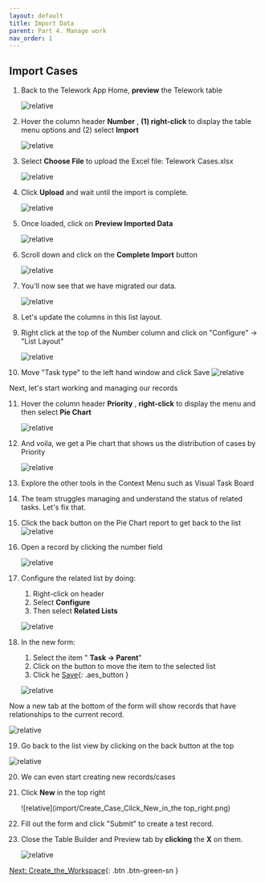 ```yaml
---
layout: default
title: Import Data
parent: Part 4. Manage work
nav_order: 1
---
```


## Import Cases

1. Back to the Telework App Home, **preview** the Telework table

    ![relative](import/Click_Preview_Telework.png)

2. Hover the column header **Number** , **(1) right-click** to display the table menu options and (2) select **Import**

    ![relative](import/Select_Import.png)

3. Select **Choose File** to upload the Excel file: Telework Cases.xlsx

    ![relative](import/Select_Choose_File_to_Upload_the_Excel_file.png)

4. Click **Upload** and wait until the import is complete.

    ![relative](import/Import_Click_Upload.png)

5. Once loaded, click on **Preview Imported Data**

    ![relative](import/click_on_Preview_Imported_Data.png)

6. Scroll down and click on the **Complete Import** button

    ![relative](import/Click_on_the_Complete_Impor_button.png)

7. You'll now see that we have migrated our data.

    ![relative](import/we_now_have_migrated_our_data.png)

8. Let's update the columns in this list layout.

9. Right click at the top of the Number column and click on "Configure" -\> "List Layout"

    ![relative](import/Click_on_Configure_List_Layout.png)

10. Move "Task type" to the left hand window and click Save
    ![relative](import/Remove_Task_type.png)

Next, let's start working and managing our records

11. Hover the column header **Priority** , **right-click** to display the menu and then select **Pie Chart**

    ![relative](import/select_Pie_Chart.png)

12. And voila, we get a Pie chart that shows us the distribution of cases by Priority

    ![relative](import/And_Voila_we_get_a_Pie_chart.png)

13. Explore the other tools in the Context Menu such as Visual Task Board

14. The team struggles managing and understand the status of related tasks. Let's fix that.

15. Click the back button on the Pie Chart report to get back to the list
    ![relative](import/Click_the_back_button_on_the_Pie_Chart_report.png)

16. Open a record by clicking the number field

    ![relative](import/Open_a_record_by_clicking_the_number_field.png)

17. Configure the related list by doing:

    1. Right-click on header
    2. Select **Configure**
    3. Then select **Related Lists**

    ![relative](import/Configure_the_related_list.png)

18. In the new form:

    1. Select the item " **Task → Parent**"
    2. Click on the button to move the item to the selected list
    3. Click he [Save](#){: .aes_button }

    ![relative](import/Add_Task_Parent.png)

Now a new tab at the bottom of the form will show records that have relationships to the current record.

![relative](import/related_list_shows_related_records.png)

19. Go back to the list view by clicking on the back button at the top

![relative](import/Go_back_to_the_list_view.png)

20. We can even start creating new records/cases

21. Click **New** in the top right

    ![relative](import/Create_Case_Cilck_New_in_the top_right.png)

22. Fill out the form and click "Submit" to create a test record.

23. Close the Table Builder and Preview tab by **clicking** the **X** on them.

    ![relative](import/Close_the_Preview_Tab_by_clicking_the_X.png)


[Next: Create_the_Workspace]( ./Part_4.2_Create_Workspace_Experience.md){: .btn .btn-green-sn }